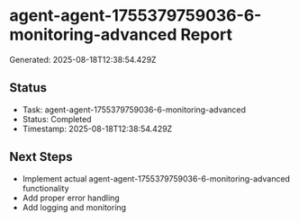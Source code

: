 # agent-agent-1755379759036-6-monitoring-advanced Report

Generated: 2025-08-18T12:38:54.429Z

## Status
- Task: agent-agent-1755379759036-6-monitoring-advanced
- Status: Completed
- Timestamp: 2025-08-18T12:38:54.429Z

## Next Steps
- Implement actual agent-agent-1755379759036-6-monitoring-advanced functionality
- Add proper error handling
- Add logging and monitoring
